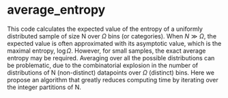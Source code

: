 # average_entropy

This code calculates the expected value of the entropy of a uniformly distributed sample of size N over $\Omega$ bins (or categories). When $N \gg \Omega$, the expected value is often approximated with its asymptotic value, which is the maximal entropy, $\log{\Omega}$. However, for small samples, the exact average entropy may be required. Averaging over all the possible distributions can be problematic, due to the combinatorial explosion in the number of distributions of N (non-distinct) datapoints over $\Omega$ (distinct) bins. Here we propose an algorithm that greatly reduces computing time by iterating over the integer partitions of N.